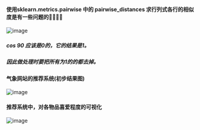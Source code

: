 #### 使用sklearn.metrics.pairwise 中的 pairwise_distances 求行列式各行的相似度是有一些问题的🤣🤣🤣🤣
![image](https://github.com/Inspiring26/wow/raw/master/CollaborativeFiltering/pics/Screen%20Shot%202017-09-27%20at%2015.06.32.png)
##### cos 90  应该是0的，它的结果是1。
##### 因此做处理时要把所有为1的的都去掉。


#### 气象网站的推荐系统(初步结果图)
![image](https://github.com/Inspiring26/wow/raw/master/CollaborativeFiltering/pics/Screen%20Shot%202017-09-27%20at%2017.26.58.png)

#### 推荐系统中，对各物品喜爱程度的可视化
![image](https://github.com/Inspiring26/wow/raw/master/CollaborativeFiltering/pics/cf_visual.png)

